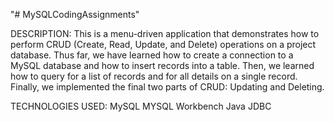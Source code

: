 "# MySQLCodingAssignments" 

DESCRIPTION:
This is a menu-driven application that demonstrates how to perform CRUD (Create, Read, Update, and Delete) operations on a project database. Thus far, we have learned how to create a connection to a MySQL database and how to insert records into a table. Then, we learned how to query for a list of records and for all details on a single record. Finally, we implemented the final two parts of CRUD: Updating and Deleting.

TECHNOLOGIES USED:
MySQL
MYSQL Workbench
Java
JDBC
